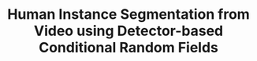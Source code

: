 ---
title: "Human Instance Segmentation from Video using Detector-based Conditional Random Fields"
year: 2011
pdf_url: "http://www.robots.ox.ac.uk/~phst/Papers/2011/BMVC2011/HIS_bmvc11.pdf"
category: "vision"
author_list: "Vibhav Vineet, Jonathan Warrell, Philip H.S. Torr"
grant: "NULL"
pub_in: "Proceedings British Machine Vision Conference"
---